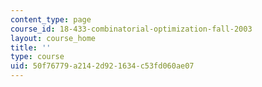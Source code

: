 ```yaml
---
content_type: page
course_id: 18-433-combinatorial-optimization-fall-2003
layout: course_home
title: ''
type: course
uid: 50f76779-a214-2d92-1634-c53fd060ae07
---
```

